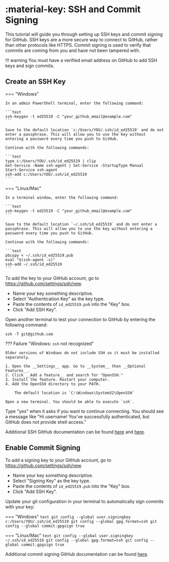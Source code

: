 # :material-key: SSH and Commit Signing

This tutorial will guide you through setting up SSH keys and commit signing for GitHub. SSH keys are a more secure way to connect to GitHub, rather than other protocols like HTTPS. Commit signing is used to verify that commits are coming from you and have not been tampered with.

!!! warning
    You must have a verified email address on GitHub to add SSH keys and sign commits.

## Create an SSH Key

=== "Windows"

    In an admin PowerShell terminal, enter the following command:

    ```text
    ssh-keygen -t ed25519 -C "your_github_email@example.com"
    ```

    Save to the default location `c:/Users/YOU/.ssh/id_ed25519` and do not enter a passphrase. This will allow you to use the key without entering a password every time you push to GitHub.

    Continue with the following commands:

    ```text
    type c:/Users/YOU/.ssh/id_ed25519 | clip
    Get-Service -Name ssh-agent | Set-Service -StartupType Manual
    Start-Service ssh-agent
    ssh-add c:/Users/YOU/.ssh/id_ed25519
    ```

=== "Linux/Mac"

    In a terminal window, enter the following command:

    ```text
    ssh-keygen -t ed25519 -C "your_github_email@example.com"
    ```

    Save to the default location `~/.ssh/id_ed25519` and do not enter a passphrase. This will allow you to use the key without entering a password every time you push to GitHub.

    Continue with the following commands:

    ```text
    pbcopy < ~/.ssh/id_ed25519.pub
    eval "$(ssh-agent -s)"
    ssh-add ~/.ssh/id_ed25519
    ```

To add the key to your GitHub account, go to <https://github.com/settings/ssh/new>.

- Name your key something descriptive.
- Select "Authentication Key" as the key type.
- Paste the contents of `id_ed25519.pub` into the "Key" box.
- Click "Add SSH Key".

Open another terminal to test your connection to GitHub by entering the following command:

```text
ssh -T git@github.com
```

??? Failure "Windows: `ssh` not recognized"

    Older versions of Windows do not include SSH so it must be installed separately.

    1. Open the __Settings__ app. Go to __System__ then __Optional Features__.
    2. Click __Add a feature__ and search for "OpenSSH."
    3. Install the feature. Restart your computer.
    4. Add the OpenSSH directory to your PATH.

        The default location is `C:\Windows\System32\OpenSSH`

    Open a new terminal. You should be able to execute `ssh`.

Type "yes" when it asks if you want to continue connecting.
You should see a message like "Hi username! You've successfully authenticated, but GitHub does not provide shell access."

Additional SSH GitHub documentation can be found [here](https://docs.github.com/en/authentication/connecting-to-github-with-ssh/generating-a-new-ssh-key-and-adding-it-to-the-ssh-agent) and [here](https://docs.github.com/en/authentication/connecting-to-github-with-ssh/testing-your-ssh-connection).

## Enable Commit Signing

To add a signing key to your GitHub account, go to <https://github.com/settings/ssh/new>.

- Name your key something descriptive.
- Select "Signing Key" as the key type.
- Paste the contents of `id_ed25519.pub` into the "Key" box.
- Click "Add SSH Key".

Update your git configuration in your terminal to automatically sign commits with your key:

=== "Windows"
    ```text
    git config --global user.signingkey c:/Users/YOU/.ssh/id_ed25519
    git config --global gpg.format=ssh
    git config --global commit.gpgsign true
    ```

=== "Linux/Mac"
    ```text
    git config --global user.signingkey ~/.ssh/id_ed25519
    git config --global gpg.format=ssh
    git config --global commit.gpgsign true
    ```

Additional commit signing GitHub documentation can be found [here](https://docs.github.com/en/authentication/managing-commit-signature-verification/telling-git-about-your-signing-key).

